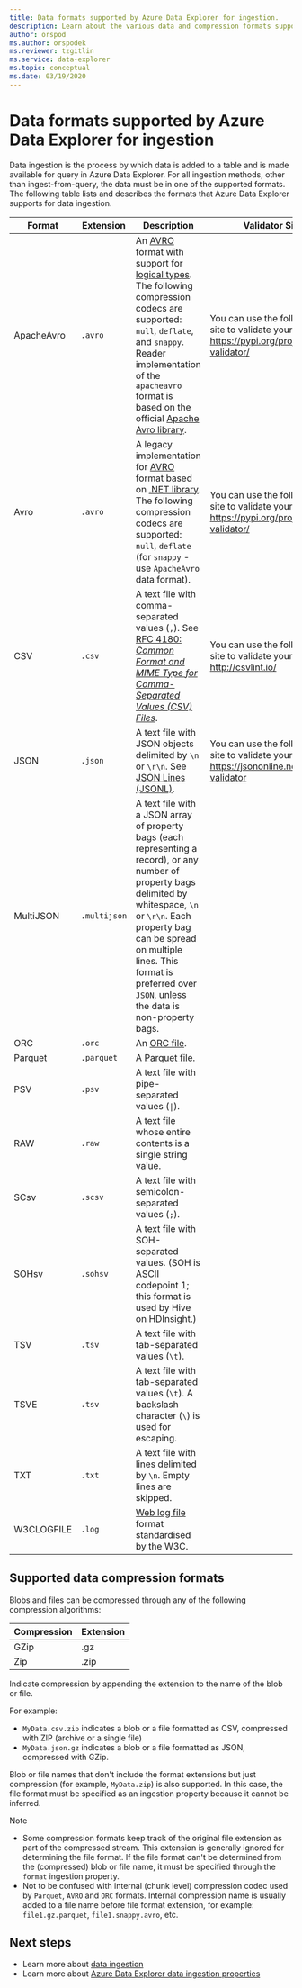 ```yaml
---
title: Data formats supported by Azure Data Explorer for ingestion.
description: Learn about the various data and compression formats supported by Azure Data Explorer for ingestion.
author: orspod
ms.author: orspodek
ms.reviewer: tzgitlin
ms.service: data-explorer
ms.topic: conceptual
ms.date: 03/19/2020
---
```


# Data formats supported by Azure Data Explorer for ingestion

Data ingestion is the process by which data is added to a table and is made available for query in Azure Data Explorer. For all ingestion methods, other than ingest-from-query, the data must be in one of the supported formats. The following table lists and describes the formats that Azure Data Explorer supports for data ingestion.

|Format   |Extension   |Description|Validator Site |
|---------|------------|-----------|-----------|
|ApacheAvro|`.avro`    |An [AVRO](https://avro.apache.org/docs/current/) format with support for [logical types](https://avro.apache.org/docs/current/spec.html#Logical+Types). The following compression codecs are supported: `null`, `deflate`, and `snappy`. Reader implementation of the `apacheavro` format is based on the official [Apache Avro library](https://github.com/apache/avro).|You can use the following site to validate your files: https://pypi.org/project/avro-validator/|
|Avro     |`.avro`     |A legacy implementation for [AVRO](https://avro.apache.org/docs/current/) format based on [.NET library](https://www.nuget.org/packages/Microsoft.Hadoop.Avro). The following compression codecs are supported: `null`, `deflate` (for `snappy` - use `ApacheAvro` data format).|You can use the following site to validate your files: https://pypi.org/project/avro-validator/|
|CSV      |`.csv`      |A text file with comma-separated values (`,`). See [RFC 4180: _Common Format and MIME Type for Comma-Separated Values (CSV) Files_](https://www.ietf.org/rfc/rfc4180.txt).|You can use the following site to validate your files: http://csvlint.io/ |
|JSON     |`.json`     |A text file with JSON objects delimited by `\n` or `\r\n`. See [JSON Lines (JSONL)](http://jsonlines.org/).|You can use the following site to validate your files: https://jsononline.net/json-validator |
|MultiJSON|`.multijson`|A text file with a JSON array of property bags (each representing a record), or any number of property bags delimited by whitespace, `\n` or `\r\n`. Each property bag can be spread on multiple lines. This format is preferred over `JSON`, unless the data is non-property bags.| |
|ORC      |`.orc`      |An [ORC file](https://en.wikipedia.org/wiki/Apache_ORC).| |
|Parquet  |`.parquet`  |A [Parquet file](https://en.wikipedia.org/wiki/Apache_Parquet). | |
|PSV      |`.psv`      |A text file with pipe-separated values (<code>&#124;</code>).| |
|RAW      |`.raw`      |A text file whose entire contents is a single string value.| |
|SCsv     |`.scsv`     |A text file with semicolon-separated values (`;`).| |
|SOHsv    |`.sohsv`    |A text file with SOH-separated values. (SOH is ASCII codepoint 1; this format is used by Hive on HDInsight.)| |
|TSV      |`.tsv`      |A text file with tab-separated values (`\t`).| |
|TSVE     |`.tsv`      |A text file with tab-separated values (`\t`). A backslash character (`\`) is used for escaping.| |
|TXT      |`.txt`      |A text file with lines delimited by `\n`. Empty lines are skipped.| |
|W3CLOGFILE |`.log`    |[Web log file](https://www.w3.org/TR/WD-logfile.html) format standardised by the W3C.| |


## Supported data compression formats

Blobs and files can be compressed through any of the following compression algorithms:

|Compression|Extension|
|-----------|---------|
|GZip       |.gz      |
|Zip        |.zip     |

Indicate compression by appending the extension to the name of the blob or file.

For example:
* `MyData.csv.zip` indicates a blob or a file formatted as CSV, compressed with ZIP (archive or a single file)
* `MyData.json.gz` indicates a blob or a file formatted as JSON, compressed with GZip.

Blob or file names that don't include the format extensions but just compression (for example, `MyData.zip`) is also supported. In this case, the file format
must be specified as an ingestion property because it cannot be inferred.

> [!NOTE]
> * Some compression formats keep track of the original file extension as part of the compressed stream. This extension is generally ignored for determining the file format. If the file format can't be determined from the (compressed) blob or file name, it must be specified through the `format` ingestion property.
> * Not to be confused with internal (chunk level) compression codec used by `Parquet`, `AVRO` and `ORC` formats. Internal compression name is usually added to a file name before file format extension, for example: `file1.gz.parquet`, `file1.snappy.avro`, etc.

## Next steps

* Learn more about [data ingestion](ingest-data-overview.md)
* Learn more about [Azure Data Explorer data ingestion properties](ingestion-properties.md)
